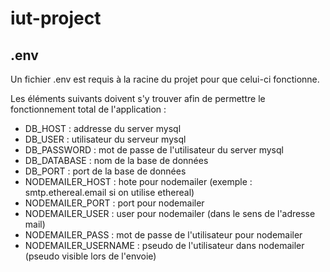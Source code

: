 # iut-project


## .env

Un fichier .env est requis à la racine du projet pour que celui-ci fonctionne.

Les éléments suivants doivent s'y trouver afin de permettre le fonctionnement total de l'application :
- DB_HOST : addresse du server mysql
- DB_USER : utilisateur du serveur mysql 
- DB_PASSWORD : mot de passe de l'utilisateur du server mysql
- DB_DATABASE : nom de la base de données 
- DB_PORT : port de la base de données
- NODEMAILER_HOST : hote pour nodemailer (exemple : smtp.ethereal.email si on utilise ethereal)
- NODEMAILER_PORT : port pour nodemailer
- NODEMAILER_USER : user pour nodemailer (dans le sens de l'adresse mail)
- NODEMAILER_PASS : mot de passe de l'utilisateur pour nodemailer
- NODEMAILER_USERNAME : pseudo de l'utilisateur dans nodemailer (pseudo visible lors de l'envoie)
